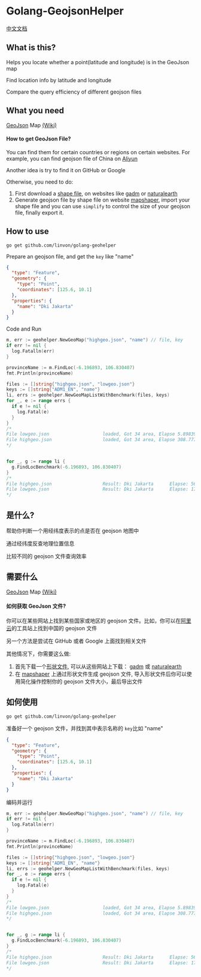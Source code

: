 # Golang-GeojsonHelper
[中文文档](#是什么)
## What is this?

Helps you locate whether a point(latitude and longitude) is in the GeoJson map

Find location info by latitude and longitude 

Compare the query efficiency of different geojson files

## What you need
[GeoJson](https://geojson.org/) Map [(Wiki)](https://en.wikipedia.org/wiki/GeoJSON)


#### How to get GeoJson File?

You can find them for certain countries or regions on certain websites. For example, you can find geojson file of China on [Aliyun](http://datav.aliyun.com/tools/atlas/)

Another idea is try to find it on GitHub or Google

Otherwise, you need to do:

1. First download a [shape file](http://en.wikipedia.org/wiki/Shapefile), on websites like [gadm](http://www.gadm.org/country) or [naturalearth](http://www.naturalearthdata.com/downloads/)
2. Generate geojson file by shape file on website [mapshaper](http://www.mapshaper.org/), import your shape file and you can use `simplify` to control the size of your geojson file, finally export it.

## How to use

`go get github.com/linvon/golang-geohelper`

Prepare an geojson file, and get the `key` like "name"

``` json
{
  "type": "Feature",
  "geometry": {
    "type": "Point",
    "coordinates": [125.6, 10.1]
  },
  "properties": {
    "name": "Dki Jakarta"
  }
}
```

Code and Run

``` go
m, err := geohelper.NewGeoMap("highgeo.json", "name") // file, key
if err != nil {
  log.Fatalln(err)
}

provinceName := m.FindLoc(-6.196893, 106.830407)
fmt.Println(provinceName)

files := []string{"highgeo.json", "lowgeo.json"}
keys := []string{"ADM1_EN", "name"}
li, errs := geohelper.NewGeoMapListWithBenchmark(files, keys)
for _, e := range errs {
  if e != nil {
    log.Fatal(e)
  }
}
/*
File lowgeo.json                    loaded, Got 34 area, Elapse 5.898397ms
File highgeo.json                   loaded, Got 34 area, Elapse 308.777274ms
*/


for _, g := range li {
  g.FindLocBenchmark(-6.196893, 106.830407)
}
/*
File highgeo.json                   Result: Dki Jakarta      Elapse: 567.936µs
File lowgeo.json                    Result: Dki Jakarta      Elapse: 17.803µs
*/
```





## 是什么?

帮助你判断一个用经纬度表示的点是否在 geojson 地图中

通过经纬度反查地理位置信息

比较不同的 geojson 文件查询效率

## 需要什么

[GeoJson](https://geojson.org/) Map  [(Wiki)](https://en.wikipedia.org/wiki/GeoJSON)


#### 如何获取 GeoJson 文件?

你可以在某些网站上找到某些国家或地区的 geojson 文件。比如，你可以在[阿里云](http://datav.aliyun.com/tools/atlas/)的工具站上找到中国的 geojson 文件

另一个方法是尝试在 GitHub 或者 Google 上面找到相关文件

其他情况下，你需要这么做:

1. 首先下载一个[形状文件](http://en.wikipedia.org/wiki/Shapefile), 可以从这些网站上下载： [gadm](http://www.gadm.org/country) 或 [naturalearth](http://www.naturalearthdata.com/downloads/)
2. 在 [mapshaper](http://www.mapshaper.org/) 上通过形状文件生成 geojson 文件, 导入形状文件后你可以使用简化操作控制你的 geojson 文件大小，最后导出文件

## 如何使用

`go get github.com/linvon/golang-geohelper`

准备好一个 geojson 文件，并找到其中表示名称的 `key`比如 "name"

``` json
{
  "type": "Feature",
  "geometry": {
    "type": "Point",
    "coordinates": [125.6, 10.1]
  },
  "properties": {
    "name": "Dki Jakarta"
  }
}
```

编码并运行

``` go
m, err := geohelper.NewGeoMap("highgeo.json", "name") // file, key
if err != nil {
  log.Fatalln(err)
}

provinceName := m.FindLoc(-6.196893, 106.830407)
fmt.Println(provinceName)

files := []string{"highgeo.json", "lowgeo.json"}
keys := []string{"ADM1_EN", "name"}
li, errs := geohelper.NewGeoMapListWithBenchmark(files, keys)
for _, e := range errs {
  if e != nil {
    log.Fatal(e)
  }
}
/*
File lowgeo.json                    loaded, Got 34 area, Elapse 5.898397ms
File highgeo.json                   loaded, Got 34 area, Elapse 308.777274ms
*/


for _, g := range li {
  g.FindLocBenchmark(-6.196893, 106.830407)
}
/*
File highgeo.json                   Result: Dki Jakarta      Elapse: 567.936µs
File lowgeo.json                    Result: Dki Jakarta      Elapse: 17.803µs
*/
```






